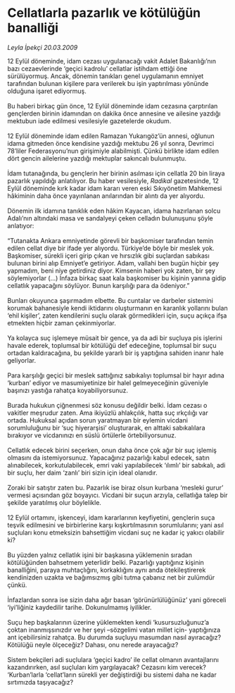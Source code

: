 # Cellatlarla pazarlık ve kötülüğün banalliği

*Leyla İpekçi 20.03.2009*

<div class="taraf_structure_2col_1zq">
<div class="margen_n">



 <p>12 Eylül döneminde, idam cezası uygulanacağı vakit Adalet Bakanlığı’nın bazı cezaevlerinde ‘geçici kadrolu’ cellatlar istihdam ettiği öne sürülüyormuş. Ancak, dönemin tanıkları genel uygulamanın emniyet tarafından bulunan kişilere para verilerek bu işin yaptırılması yönünde olduğuna işaret ediyormuş. <br/><br/>Bu haberi birkaç gün önce, 12 Eylül döneminde idam cezasına çarptırılan gençlerden birinin idamından on dakika önce annesine ve ailesine yazdığı mektubun iade edilmesi vesilesiyle gazetelerde okudum. <br/><br/>12 Eylül döneminde idam edilen Ramazan Yukarıgöz’ün annesi, oğlunun idama gitmeden önce kendisine yazdığı mektubu 26 yıl sonra, Devrimci 78’liler Federasyonu’nun girişimiyle alabilmişti. Çünkü birlikte idam edilen dört gencin ailelerine yazdığı mektuplar sakıncalı bulunmuştu. <br/><br/>İdam tutanağında, bu gençlerin her birinin asılması için cellatla 20 bin liraya pazarlık yapıldığı anlatılıyor. Bu haber vesilesiyle, <i>Radikal</i> gazetesinde, 12 Eylül döneminde kırk kadar idam kararı veren eski Sıkıyönetim Mahkemesi hâkiminin daha önce yayınlanan anılarından bir alıntı da yer alıyordu. <br/><br/>Dönemin ilk idamına tanıklık eden hâkim Kayacan, idama hazırlanan solcu Adalı’nın altındaki masa ve sandalyeyi çeken celladın bulunuşunu şöyle anlatıyor: <br/><br/>“Tutanakta Ankara emniyetinde görevli bir başkomiser tarafından temin edilen cellat diye bir ifade yer alıyordu. Türkiye’de böyle bir meslek yok. Başkomiser, sürekli içeri girip çıkan ve hırsızlık gibi suçlardan sabıkası bulunan birini alıp Emniyet’e getiriyor. Adam, vallahi ben bugün hiçbir şey yapmadım, beni niye getirdiniz diyor. Kimsenin haberi yok zaten, bir şey söylemiyorlar (...) İnfaza birkaç saat kala başkomiser bu kişinin yanına gidip cellatlık yapacağını söylüyor. Bunun karşılığı para da ödeniyor.” <br/><br/>Bunları okuyunca şaşırmadım elbette. Bu cuntalar ve darbeler sistemini korumak bahanesiyle kendi iktidarını oluşturmanın en karanlık yollarını bulan ‘ehil kişiler’, zaten kendilerini suçlu olarak görmedikleri için, suçu açıkça ifşa etmekten hiçbir zaman çekinmiyorlar. <br/><br/>Ya kolayca suç işlemeye müsait bir gence, ya da adi bir suçluya pis işlerini havale ederek, toplumsal bir kötülüğü def edeceğine, toplumsal bir suçu ortadan kaldıracağına, bu şekilde yararlı bir iş yaptığına sahiden inanır hale geliyorlar. <br/><br/>Para karşılığı geçici bir meslek sattığınız sabıkalıyı toplumsal bir hayır adına ‘kurban’ ediyor ve masumiyetinize bir halel gelmeyeceğinin güveniyle başınızı yastığa rahatça koyabiliyorsunuz. <br/><br/>Burada hukukun çiğnenmesi söz konusu değildir belki. İdam cezası o vakitler meşrudur zaten. Ama ikiyüzlü ahlakçılık, hatta suç ırkçılığı var ortada. Hukuksal açıdan sorun yaratmayan bir eylemin vicdani sorumluluğunu bir ‘suç hiyerarşisi’ oluşturarak, en alttaki sabıkalılara bırakıyor ve vicdanınızı en süslü örtülerle örtebiliyorsunuz. <br/><br/>Cellatlık edecek birini seçerken, onun daha önce çok ağır bir suç işlemiş olmasını da istemiyorsunuz. Yapacağınız pazarlığı kabul edecek, satın alınabilecek, korkutulabilecek, emri vaki yapılabilecek ‘ılımlı’ bir sabıkalı, adi bir suçlu, her daim ‘zanlı’ biri sizin için ideal olanıdır. <br/><br/>Zoraki bir satıştır zaten bu. Pazarlık ise biraz olsun kurbana ‘mesleki gurur’ vermesi açısından göz boyayıcı. Vicdani bir suçun arzıyla, cellatlığa talep bir şekilde yaratılmış olur böylelikle. <br/><br/>12 Eylül ortamını, işkenceyi, idam kararlarının keyfiyetini, gençlerin suça teşvik edilmesini ve birbirlerine karşı kışkırtılmasının sorumlularını; yani asıl suçluları konu etmeksizin bahsettiğim vicdani suç ne kadar iç yakıcı olabilir ki? <br/><br/>Bu yüzden yalnız cellatlık işini bir başkasına yüklemenin sıradan kötülüğünden bahsetmem yeterlidir belki. Pazarlığı yaptığınız kişinin banalliğini, paraya muhtaçlığını, korkaklığını aynı anda ötekileştirerek kendinizden uzakta ve bağımsızmış gibi tutma çabanız net bir zulümdür çünkü. <br/><br/>İnfazlardan sonra ise sizin daha ağır basan ‘görünürlülüğünüz’ yani göreceli ‘iyi’liğiniz kaydedilir tarihe. Dokunulmamış iyilikler. <br/><br/>Suçu hep başkalarının üzerine yüklemekten kendi ‘kusursuzluğunuz’a çoktan inanmışsınızdır ve her şeyi –sözgelimi vatan millet için- yaptığınıza ant içebilirsiniz rahatça. Bu durumda suçluyu masumdan nasıl ayıracağız? Kötülüğü neyle ölçeceğiz? Dahası, onu nerede arayacağız? <br/><br/>Sistem bekçileri adi suçlulara ‘geçici kadro’ ile cellat olmanın avantajlarını kazandırırken, asıl suçluları kim yargılayacak? Cezasını kim verecek? ‘Kurban’larla ‘cellat’ların sürekli yer değiştirdiği bu sistemi daha ne kadar sırtımızda taşıyacağız?</p>
<br/>
<br/>
<br/>



<br/>


<div id="taraf_not">
</div>

</div>


</div>
